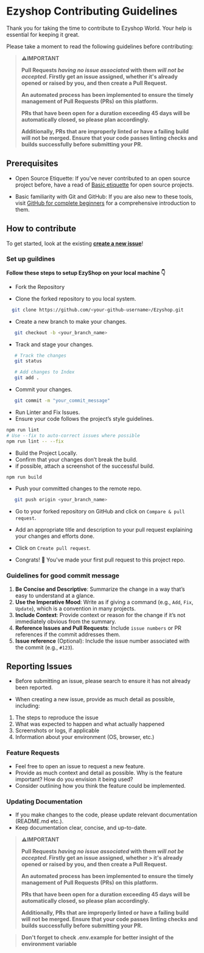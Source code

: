 # Ezyshop Contributing Guidelines



Thank you for taking the time to contribute to Ezyshop World. Your help is essential for keeping it great.

Please take a moment to read the following guidelines before contributing:

> **⚠️IMPORTANT**
>
> **Pull Requests _having no issue associated_ with them _will not be accepted_. Firstly get an issue assigned, whether it's already opened or raised by you, and then create a Pull Request.**
>
> **An automated process has been implemented to ensure the timely management of Pull Requests (PRs) on this platform.**
>
> **PRs that have been open for a duration exceeding 45 days will be automatically closed, so please plan accordingly.**
>
>**Additionally, PRs that are improperly linted or have a failing build will not be merged. Ensure that your code passes linting checks and builds successfully before submitting your PR.**

## Prerequisites

- Open Source Etiquette: If you've never contributed to an open source project before, have a read of [Basic etiquette](https://developer.mozilla.org/en-US/docs/MDN/Community/Open_source_etiquette) for open source projects.

- Basic familiarity with Git and GitHub: If you are also new to these tools, visit [GitHub for complete beginners](https://developer.mozilla.org/en-US/docs/MDN/Contribute/GitHub_beginners) for a comprehensive introduction to them.

## How to contribute

To get started, look at the existing [**create a new issue**](https://github.com/mdazfar2/Ezyshop/issues)!

### Set up guildines

**Follow these steps to setup EzyShop on your local machine 👇**

- Fork the Repository

- Clone the forked repository to you local system.

```bash
  git clone https://github.com/<your-github-username>/Ezyshop.git
```

- Create a new branch to make your changes.

```bash
   git checkout -b <your_branch_name>
```

- Track and stage your changes.

```bash
   # Track the changes
   git status

   # Add changes to Index
   git add .
```

- Commit your changes.

```bash
   git commit -m "your_commit_message"
```

- Run Linter and Fix Issues.
- Ensure your code follows the project’s style guidelines.

```bash
npm run lint
# Use --fix to auto-correct issues where possible
npm run lint -- --fix
```

- Build the Project Locally.
- Confirm that your changes don’t break the build.
- if possible, attach a screenshot of the successful build.

```bash
npm run build
```

- Push your committed changes to the remote repo.

```bash
   git push origin <your_branch_name>
```

- Go to your forked repository on GitHub and click on `Compare & pull request`.

- Add an appropriate title and description to your pull request explaining your changes and efforts done.

- Click on `Create pull request`.

- Congrats! 🥳 You've made your first pull request to this project repo.

### Guidelines for good commit message

1. **Be Concise and Descriptive**: Summarize the change in a way that’s easy to understand at a glance.
2. **Use the Imperative Mood**: Write as if giving a command (e.g., `Add`, `Fix`, `Update`), which is a convention in many projects.
3. **Include Context**: Provide context or reason for the change if it’s not immediately obvious from the summary.
4. **Reference Issues and Pull Requests**: Include `issue numbers` or PR references if the commit addresses them.
5. **Issue reference** (Optional): Include the issue number associated with the commit (e.g., `#123`).

## Reporting Issues

- Before submitting an issue, please search to ensure it has not already been reported.

- When creating a new issue, provide as much detail as possible, including:

1. The steps to reproduce the issue
2. What was expected to happen and what actually happened
3. Screenshots or logs, if applicable
4. Information about your environment (OS, browser, etc.)

### Feature Requests

- Feel free to open an issue to request a new feature.
- Provide as much context and detail as possible. Why is the feature important? How do you envision it being used?
- Consider outlining how you think the feature could be implemented.

### Updating Documentation

- If you make changes to the code, please update relevant documentation (README.md etc.).
- Keep documentation clear, concise, and up-to-date.

> **⚠️IMPORTANT**
>
> **Pull Requests _having no issue associated_ with them _will not be accepted_. Firstly get an issue assigned, whether > it's already opened or raised by you, and then create a Pull Request.**
>
> **An automated process has been implemented to ensure the timely management of Pull Requests (PRs) on this platform.**
>
> **PRs that have been open for a duration exceeding 45 days will be automatically closed, so please plan accordingly.**
>
>**Additionally, PRs that are improperly linted or have a failing build will not be merged. Ensure that your code passes linting checks and builds successfully before submitting your PR.**

>**Don't forget to check .env.example for better insight of the environment variable**